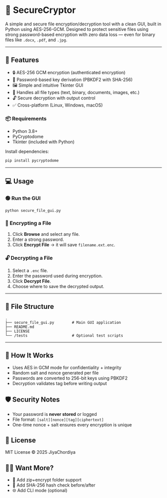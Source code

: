 # 🔐 SecureCryptor

A simple and secure file encryption/decryption tool with a clean GUI, built in Python using AES-256-GCM. Designed to protect sensitive files using strong password-based encryption with zero data loss — even for binary files like `.docx`, `.pdf`, and `.jpg`.

---

## 🧰 Features

- 🔒 AES-256 GCM encryption (authenticated encryption)
- 🔐 Password-based key derivation (PBKDF2 with SHA-256)
- 🖼 Simple and intuitive Tkinter GUI
- 🧾 Handles all file types (text, binary, documents, images, etc.)
- 🔓 Secure decryption with output control
- ✅ Cross-platform (Linux, Windows, macOS)

### 📦 Requirements

- Python 3.8+
- PyCryptodome
- Tkinter (included with Python)

Install dependencies:

```bash
pip install pycryptodome
````

---

## 💻 Usage

### 🟢 Run the GUI

```bash
python secure_file_gui.py
```

### 🔐 Encrypting a File

1. Click **Browse** and select any file.
2. Enter a strong password.
3. Click **Encrypt File** → it will save `filename.ext.enc`.

### 🔓 Decrypting a File

1. Select a `.enc` file.
2. Enter the password used during encryption.
3. Click **Decrypt File**.
4. Choose where to save the decrypted output.

---

## 📂 File Structure

```
.
├── secure_file_gui.py        # Main GUI application
├── README.md
├── LICENSE
└── /tests                    # Optional test scripts
```

---

## 🔐 How It Works

* Uses AES in GCM mode for confidentiality + integrity
* Random salt and nonce generated per file
* Passwords are converted to 256-bit keys using PBKDF2
* Decryption validates tag before writing output



## 🛡️ Security Notes

* Your password is **never stored** or logged
* File format: `[salt][nonce][tag][ciphertext]`
* One-time nonce + salt ensures every encryption is unique



## 📝 License

MIT License © 2025 JiyaChordiya


## 🙋‍♂️ Want More?

* 🔄 Add zip+encrypt folder support
* 🧠 Add SHA-256 hash check before/after
* 🌐 Add CLI mode (optional)


